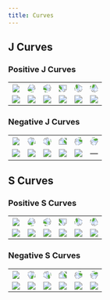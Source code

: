 ```yaml
---
title: Curves
---
```


## J Curves

### Positive J Curves

<table class="curves">
  <tr>
    <th>
      <svg xmlns="http://www.w3.org/2000/svg" xmlns:xlink="http://www.w3.org/1999/xlink" viewBox="0 0 12.7 12.7">
        <image width="100%" height="100%" x="0" y="0" xlink:href="knob.svg" />
      </svg>
    </th>
    <th>
      <svg xmlns="http://www.w3.org/2000/svg" xmlns:xlink="http://www.w3.org/1999/xlink" viewBox="0 0 12.7 12.7">
        <image width="100%" height="100%" x="0" y="0" xlink:href="knob.svg" transform="rotate(30 6.35 6.35)"/>
      </svg>
    </th>
    <th>
      <svg xmlns="http://www.w3.org/2000/svg" xmlns:xlink="http://www.w3.org/1999/xlink" viewBox="0 0 12.7 12.7">
        <image width="100%" height="100%" x="0" y="0" xlink:href="knob.svg" transform="rotate(60 6.35 6.35)"/>
      </svg>
    </th>
    <th>
      <svg xmlns="http://www.w3.org/2000/svg" xmlns:xlink="http://www.w3.org/1999/xlink" viewBox="0 0 12.7 12.7">
        <image width="100%" height="100%" x="0" y="0" xlink:href="knob.svg" transform="rotate(90 6.35 6.35)"/>
      </svg>
    </th>
    <th>
      <svg xmlns="http://www.w3.org/2000/svg" xmlns:xlink="http://www.w3.org/1999/xlink" viewBox="0 0 12.7 12.7">
        <image width="100%" height="100%" x="0" y="0" xlink:href="knob.svg" transform="rotate(120 6.35 6.35)"/>
      </svg>
    </th>
    <th>
      <svg xmlns="http://www.w3.org/2000/svg" xmlns:xlink="http://www.w3.org/1999/xlink" viewBox="0 0 12.7 12.7">
        <image width="100%" height="100%" x="0" y="0" xlink:href="knob.svg" transform="rotate(150 6.35 6.35)"/>
      </svg>
    </th>
  </tr>
  <tr>
    <td><img src="jr+0.png" /></td>
    <td><img src="jr+1.png" /></td>
    <td><img src="jr+2.png" /></td>
    <td><img src="jr+3.png" /></td>
    <td><img src="jr+4.png" /></td>
    <td><img src="jr+5.png" /></td>
  </tr>
</table>

### Negative J Curves

<table class="curves">
  <tr>
    <th>
      <svg xmlns="http://www.w3.org/2000/svg" xmlns:xlink="http://www.w3.org/1999/xlink" viewBox="0 0 12.7 12.7">
          <image width="100%" height="100%" x="0" y="0" xlink:href="knob.svg" />
      </svg>
    </th>
    <th>
      <svg xmlns="http://www.w3.org/2000/svg" xmlns:xlink="http://www.w3.org/1999/xlink" viewBox="0 0 12.7 12.7">
        <image width="100%" height="100%" x="0" y="0" xlink:href="knob.svg" transform="rotate(-30 6.35 6.35)"/>
      </svg>
    </th>
    <th>
      <svg xmlns="http://www.w3.org/2000/svg" xmlns:xlink="http://www.w3.org/1999/xlink" viewBox="0 0 12.7 12.7">
        <image width="100%" height="100%" x="0" y="0" xlink:href="knob.svg" transform="rotate(-60 6.35 6.35)"/>
      </svg>
    </th>
    <th>
      <svg xmlns="http://www.w3.org/2000/svg" xmlns:xlink="http://www.w3.org/1999/xlink" viewBox="0 0 12.7 12.7">
        <image width="100%" height="100%" x="0" y="0" xlink:href="knob.svg" transform="rotate(-90 6.35 6.35)"/>
      </svg>
    </th>
    <th>
      <svg xmlns="http://www.w3.org/2000/svg" xmlns:xlink="http://www.w3.org/1999/xlink" viewBox="0 0 12.7 12.7">
         <image width="100%" height="100%" x="0" y="0" xlink:href="knob.svg" transform="rotate(-120 6.35 6.35)"/>
       </svg>
    </th>
    <th>
      <svg xmlns="http://www.w3.org/2000/svg" xmlns:xlink="http://www.w3.org/1999/xlink" viewBox="0 0 12.7 12.7">
        <image width="100%" height="100%" x="0" y="0" xlink:href="knob.svg" transform="rotate(-150 6.35 6.35)"/>
      </svg>
    </th>
  </tr>
  <tr>
    <td><img src="jr+0.png" /></td>
    <td><img src="jr-1.png" /></td>
    <td><img src="jr-2.png" /></td>
    <td><img src="jr-3.png" /></td>
    <td><img src="jr-4.png" /></td>
    <td>—</td>
  </tr>
</table>

## S Curves

### Positive S Curves

<table class="curves">
  <tr>
    <th>
      <svg xmlns="http://www.w3.org/2000/svg" xmlns:xlink="http://www.w3.org/1999/xlink" viewBox="0 0 12.7 12.7">
        <image width="100%" height="100%" x="0" y="0" xlink:href="knob.svg" />
      </svg>
    </th>
    <th>
      <svg xmlns="http://www.w3.org/2000/svg" xmlns:xlink="http://www.w3.org/1999/xlink" viewBox="0 0 12.7 12.7">
        <image width="100%" height="100%" x="0" y="0" xlink:href="knob.svg" transform="rotate(30 6.35 6.35)"/>
      </svg>
    </th>
    <th>
      <svg xmlns="http://www.w3.org/2000/svg" xmlns:xlink="http://www.w3.org/1999/xlink" viewBox="0 0 12.7 12.7">
        <image width="100%" height="100%" x="0" y="0" xlink:href="knob.svg" transform="rotate(60 6.35 6.35)"/>
      </svg>
    </th>
    <th>
      <svg xmlns="http://www.w3.org/2000/svg" xmlns:xlink="http://www.w3.org/1999/xlink" viewBox="0 0 12.7 12.7">
        <image width="100%" height="100%" x="0" y="0" xlink:href="knob.svg" transform="rotate(90 6.35 6.35)"/>
      </svg>
    </th>
    <th>
      <svg xmlns="http://www.w3.org/2000/svg" xmlns:xlink="http://www.w3.org/1999/xlink" viewBox="0 0 12.7 12.7">
        <image width="100%" height="100%" x="0" y="0" xlink:href="knob.svg" transform="rotate(120 6.35 6.35)"/>
      </svg>
    </th>
    <th>
      <svg xmlns="http://www.w3.org/2000/svg" xmlns:xlink="http://www.w3.org/1999/xlink" viewBox="0 0 12.7 12.7">
        <image width="100%" height="100%" x="0" y="0" xlink:href="knob.svg" transform="rotate(150 6.35 6.35)"/>
      </svg>
    </th>
  </tr>
  <tr>
    <td><img src="sr+0.png" /></td>
    <td><img src="sr+1.png" /></td>
    <td><img src="sr+2.png" /></td>
    <td><img src="sr+3.png" /></td>
    <td><img src="sr+4.png" /></td>
    <td><img src="sr+5.png" /></td>
  </tr>
</table>

### Negative S Curves

<table class="curves">
    <tr>
    <th>
      <svg xmlns="http://www.w3.org/2000/svg" xmlns:xlink="http://www.w3.org/1999/xlink" viewBox="0 0 12.7 12.7">
          <image width="100%" height="100%" x="0" y="0" xlink:href="knob.svg" />
      </svg>
    </th>
    <th>
      <svg xmlns="http://www.w3.org/2000/svg" xmlns:xlink="http://www.w3.org/1999/xlink" viewBox="0 0 12.7 12.7">
        <image width="100%" height="100%" x="0" y="0" xlink:href="knob.svg" transform="rotate(-30 6.35 6.35)"/>
      </svg>
    </th>
    <th>
      <svg xmlns="http://www.w3.org/2000/svg" xmlns:xlink="http://www.w3.org/1999/xlink" viewBox="0 0 12.7 12.7">
        <image width="100%" height="100%" x="0" y="0" xlink:href="knob.svg" transform="rotate(-60 6.35 6.35)"/>
      </svg>
    </th>
    <th>
      <svg xmlns="http://www.w3.org/2000/svg" xmlns:xlink="http://www.w3.org/1999/xlink" viewBox="0 0 12.7 12.7">
        <image width="100%" height="100%" x="0" y="0" xlink:href="knob.svg" transform="rotate(-90 6.35 6.35)"/>
      </svg>
    </th>
    <th>
      <svg xmlns="http://www.w3.org/2000/svg" xmlns:xlink="http://www.w3.org/1999/xlink" viewBox="0 0 12.7 12.7">
         <image width="100%" height="100%" x="0" y="0" xlink:href="knob.svg" transform="rotate(-120 6.35 6.35)"/>
       </svg>
    </th>
    <th>
      <svg xmlns="http://www.w3.org/2000/svg" xmlns:xlink="http://www.w3.org/1999/xlink" viewBox="0 0 12.7 12.7">
        <image width="100%" height="100%" x="0" y="0" xlink:href="knob.svg" transform="rotate(-150 6.35 6.35)"/>
      </svg>
    </th>
  </tr>
  <tr>
    <td><img src="sr+0.png" /></td>
    <td><img src="sr-1.png" /></td>
    <td><img src="sr-2.png" /></td>
    <td><img src="sr-3.png" /></td>
    <td><img src="sr-4.png" /></td>
    <td><img src="sr-5.png" /></td>
  </tr>
</table>
